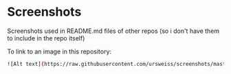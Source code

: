 # Screenshots
Screenshots used in README.md files of other repos (so i don't have them to include in the repo itself)

To link to an image in this repository:
```sh
![Alt text](https://raw.githubusercontent.com/ursweiss/screenshots/master/project/filename.png)
```
